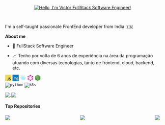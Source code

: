 <p align="center"><a href="https://victorocvh.github.io"><img width="80%" alt="Hello, I'm Victor FullStack Software Engineer!" src="https://i.imgur.com/hwWB7ts_d.webp?maxwidth=760&fidelity=grand" /></a></p>

<br />

I'm a self-taught passionate FrontEnd developer from India 🇮🇳

**About me**

- 💼 FullStack Software Engineer

- 📈 Tenho por volta de 6 anos de experiência na área da programação atuando com diversas tecnologias, tanto de frontend, cloud, backend, etc.



<code><img height="20" alt="javascript" src="https://raw.githubusercontent.com/github/explore/80688e429a7d4ef2fca1e82350fe8e3517d3494d/topics/javascript/javascript.png"></code>
<code><img height="20" alt="typescript" src="https://raw.githubusercontent.com/github/explore/80688e429a7d4ef2fca1e82350fe8e3517d3494d/topics/typescript/typescript.png"></code>
<code><img height="20" alt="react" src="https://raw.githubusercontent.com/github/explore/80688e429a7d4ef2fca1e82350fe8e3517d3494d/topics/react/react.png"></code>
<code><img height="20" alt="graphql" src="https://raw.githubusercontent.com/github/explore/5c058a388828bb5fde0bcafd4bc867b5bb3f26f3/topics/graphql/graphql.png"></code>
<code><img height="20" alt="nodejs" src="https://raw.githubusercontent.com/github/explore/80688e429a7d4ef2fca1e82350fe8e3517d3494d/topics/nodejs/nodejs.png"></code>    
<code><img height="20" alt="python" src="https://raw.githubusercontent.com/jmnote/z-icons/master/svg/python.svg"></code>
<code><img height="20" alt="k8s" src="https://raw.githubusercontent.com/jmnote/z-icons/master/svg/kubernetes.svg"></code>


<a href="https://github.com/victorocvh/">
  <img height=200 align="center" src="https://github-readme-stats.vercel.app/api?username=victorocvh&show_icons=true&theme=blue-green" />
</a>
<a href="https://github.com/victorocvh/">
  <img height=200 align="center" src="https://github-readme-stats.vercel.app/api/top-langs?username=victorocvh&layout=compact&langs_count=8&theme=blue-green" />
</a>

#### Top Repositories


<div style="display: flex; justify-content: space-between;">
  <a href="https://github.com/victorocvh/django-lab">
    <img align="center" src="https://github-readme-stats.vercel.app/api/pin/?username=victorocvh&repo=django-lab&theme=blue-green" />
  </a>
  <a href="https://github.com/victorocvh/daemonset-app">
    <img align="center" src="https://github-readme-stats.vercel.app/api/pin/?username=victorocvh&repo=daemonset-app&theme=blue-green" />
  </a>
  <a href="https://github.com/victorocvh/rabbitmq-lab">
    <img align="center" src="https://github-readme-stats.vercel.app/api/pin/?username=victorocvh&repo=rabbitmq-lab&theme=blue-green" />
  </a>
</div>


<br />
<br />
